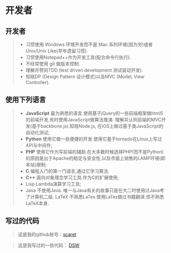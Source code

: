 开发者
===

开发者
---
> + 习惯使用 Windows 环境开发而不是 Mac 系列环境(因为穷)或者 Unix/Unix Like(早年遗留习惯).
> + 习惯使用Notepad++作为开发工具(配合命令行执行).
> + 不经常使用 git 做版本控制.
> + 理解并赞同TDD (test driven development 测试驱动开发).
> + 知晓DP (Design Pattern 设计模式)以及MVC (Model, View Controller).

使用下列语言
---
> + __JavaScript__ 最为熟悉的语言.使用基于jQuery的一些前端框架做html5的前端开发.有时使用JavaScript做算法推演. 理解并认同前端的MVC开发(基于backbone.js).知晓Node.js, 在iOS上做过基于类JavaScript的自动化测试;
> + **Python** 使用它做一些便捷的开发.使用它基于tornado在Linux上写过API与中间件;
> + **PHP** 使用它作为写前端的辅助.在大多数时候选择PHP(而不是Python)的原因是出于Apache的稳定与安全性,以及市面上销售的LAMP环境(即本站)限制;
> + **C** 编程入门的第一门语言,通过它学习算法.
> + **C++** 面向对象理念学习工具.作为C的扩展使用;
> + Lisp Lambda演算学习工具;
> + Java 不使用Java. 唯一与Java有关的故事只是在大二时使用过Java考了计算机二级.
LaTeX 不熟悉LaTex.使用LaTex做过书籍翻译,但不熟悉LaTeX本身.

写过的代码
---
> 这是我的github账号：[scaret](http://github.com/scaret)

> 这是我写过的一些代码： [DSW](http://dsw.scaret.in)
